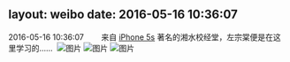 layout: weibo
date: 2016-05-16 10:36:07
---
2016-05-16 10:36:07  &nbsp;&nbsp;&nbsp;&nbsp;&nbsp;&nbsp; 来自 <a href="sinaweibo://customweibosource" rel="nofollow">iPhone 5s</a>
著名的湘水校经堂，左宗棠便是在这里学习的…… ​​​
![图片](https://ww4.sinaimg.cn/large/6d2a6003gw1f3x0vyl9z3j20zk0qo47b.jpg)
![图片](https://ww1.sinaimg.cn/large/6d2a6003gw1f3x0vzbo9zj20qo0zkwwi.jpg)
![图片](https://ww1.sinaimg.cn/large/6d2a6003gw1f3x0vzurp8j20qo0zkwqr.jpg)
